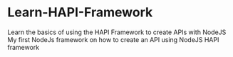 # Learn-HAPI-Framework
Learn the basics of using the HAPI Framework to create APIs with NodeJS
My first NodeJs framework on how to create an API using NodeJS HAPI framework
